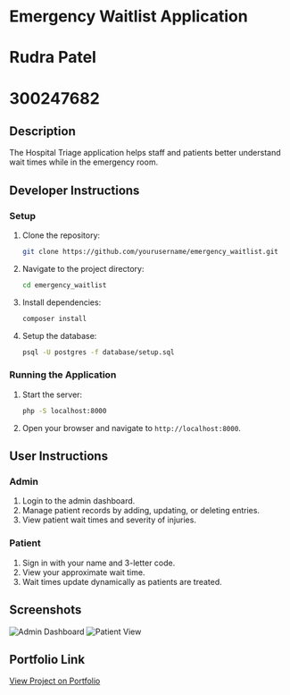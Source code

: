 # Emergency Waitlist Application
# Rudra Patel
# 300247682

## Description
The Hospital Triage application helps staff and patients better understand wait times while in the emergency room. 

## Developer Instructions

### Setup
1. Clone the repository:
    ```bash
    git clone https://github.com/yourusername/emergency_waitlist.git
    ```
2. Navigate to the project directory:
    ```bash
    cd emergency_waitlist
    ```
3. Install dependencies:
    ```bash
    composer install
    ```
4. Setup the database:
    ```bash
    psql -U postgres -f database/setup.sql
    ```

### Running the Application
1. Start the server:
    ```bash
    php -S localhost:8000
    ```
2. Open your browser and navigate to `http://localhost:8000`.

## User Instructions

### Admin
1. Login to the admin dashboard.
2. Manage patient records by adding, updating, or deleting entries.
3. View patient wait times and severity of injuries.

### Patient
1. Sign in with your name and 3-letter code.
2. View your approximate wait time.
3. Wait times update dynamically as patients are treated.

## Screenshots
![Admin Dashboard](screenshots/admin_dashboard.png)
![Patient View](screenshots/patient_view.png)

## Portfolio Link
[View Project on Portfolio](https://yourportfolio.com/projects/emergency_waitlist)
